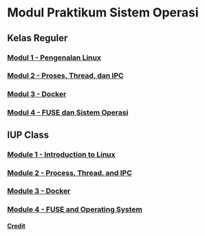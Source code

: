 # Modul Praktikum Sistem Operasi

## Kelas Reguler

### [Modul 1 - Pengenalan Linux](/Modul1/README-ID.md)

### [Modul 2 - Proses, Thread, dan IPC](/Modul2/README-ID.md)

### [Modul 3 - Docker](/Modul3/README-ID.md)

### [Modul 4 - FUSE dan Sistem Operasi](/Modul4/README-ID.md)

## IUP Class

### [Module 1 - Introduction to Linux](/Modul1/README-EN.md)

### [Module 2 - Process, Thread, and IPC](/Modul2/README-EN.md)

### [Module 3 - Docker](/Modul3/README-EN.md)

### [Module 4 - FUSE and Operating System](/Modul4/README-EN.md)

#### [Credit](https://github.com/arsitektur-jaringan-komputer/Modul-Sisop?tab=readme-ov-file)